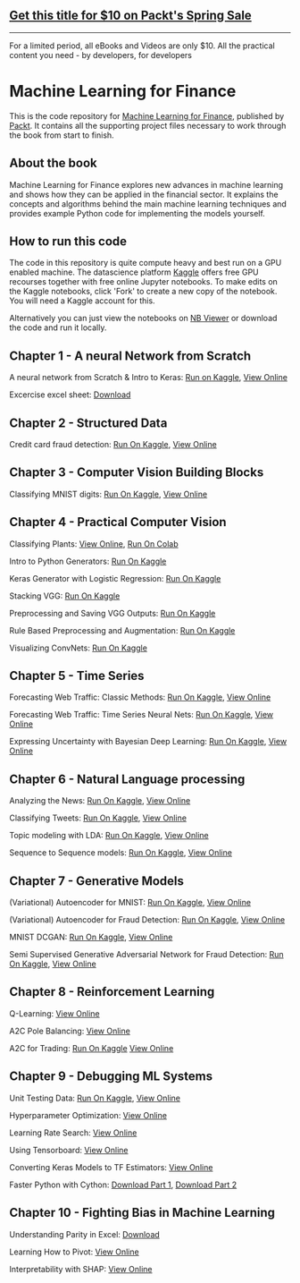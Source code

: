 ## [Get this title for $10 on Packt's Spring Sale](https://www.packt.com/V11743?utm_source=github&utm_medium=packt-github-repo&utm_campaign=spring_10_dollar_2022)
-----
For a limited period, all eBooks and Videos are only $10. All the practical content you need \- by developers, for developers

# Machine Learning for Finance
This is the code repository for [Machine Learning for Finance](https://www.packtpub.com/big-data-and-business-intelligence/machine-learning-finance), published by [Packt](https://www.packtpub.com/?utm_source=github). It contains all the supporting project files necessary to work through the book from start to finish.

## About the book
Machine Learning for Finance explores new advances in machine learning and shows how they can be applied in the financial sector. It explains the concepts and algorithms behind the main machine learning techniques and provides example Python code for implementing the models yourself.

## How to run this code 
The code in this repository is quite compute heavy and best run on a GPU enabled machine. The datascience platform [Kaggle](http://kaggle.com/) offers free GPU recourses together with free online Jupyter notebooks. To make edits on the Kaggle notebooks, click 'Fork' to create a new copy of the notebook. You will need a Kaggle account for this.

Alternatively you can just view the notebooks on [NB Viewer](http://nbviewer.jupyter.org/github/PacktPublishing/Machine-Learning-for-Finance/tree/master/) or download the code and run it locally.

## Chapter 1 - A neural Network from Scratch
A neural network from Scratch & Intro to Keras: [Run on Kaggle](https://www.kaggle.com/jannesklaas/machine-learning-for-finance-chapter-1-code), [View Online](http://nbviewer.jupyter.org/github/PacktPublishing/Machine-Learning-for-Finance/blob/master/1%20A%20neural%20network%20from%20scratch%20%26%20Intro%20to%20Keras.ipynb)

Excercise excel sheet: [Download](https://github.com/PacktPublishing/Machine-Learning-for-Finance/blob/master/1%20Excel%20Exercise.xlsx)

## Chapter 2 - Structured Data

Credit card fraud detection: [Run On Kaggle](https://www.kaggle.com/jannesklaas/structured-data-code), [View Online](http://nbviewer.jupyter.org/github/PacktPublishing/Machine-Learning-for-Finance/blob/master/2%20structured%20data.ipynb)

## Chapter 3 - Computer Vision Building Blocks
Classifying MNIST digits: [Run On Kaggle](https://www.kaggle.com/jannesklaas/classifying-mnist-digits), [View Online](http://nbviewer.jupyter.org/github/PacktPublishing/Machine-Learning-for-Finance/blob/master/3.1%20MNIST.ipynb)

## Chapter 4 - Practical Computer Vision
Classifying Plants: [View Online](http://nbviewer.jupyter.org/github/PacktPublishing/Machine-Learning-for-Finance/blob/master/3.2%20Plant%20Classification.ipynb), [Run On Colab](https://colab.research.google.com/drive/1fwO5ETB7HsYRHb8k5mU9oU3JtyBGOcML)

Intro to Python Generators: [Run On Kaggle](https://www.kaggle.com/jannesklaas/intro-to-python-generators)

Keras Generator with Logistic Regression: [Run On Kaggle](https://www.kaggle.com/jannesklaas/keras-generator-with-logistic-regression)

Stacking VGG: [Run On Kaggle](https://www.kaggle.com/jannesklaas/stacking-vgg)

Preprocessing and Saving VGG Outputs: [Run On Kaggle](https://www.kaggle.com/jannesklaas/preprocessing-saving-vgg-outputs)

Rule Based Preprocessing and Augmentation: [Run On Kaggle](https://www.kaggle.com/jannesklaas/rule-based-pre-processing-augmentation)

Visualizing ConvNets: [Run On Kaggle](https://www.kaggle.com/jannesklaas/visualizing-convnets)

## Chapter 5 - Time Series 
Forecasting Web Traffic: Classic Methods: [Run On Kaggle](https://www.kaggle.com/jannesklaas/time-series-eda), [View Online](http://nbviewer.jupyter.org/github/PacktPublishing/Machine-Learning-for-Finance/blob/master/4.1%20EDA%20%26%20Classic%20methods.ipynb)

Forecasting Web Traffic: Time Series Neural Nets: [Run On Kaggle](https://www.kaggle.com/jannesklaas/nns-on-time-series), [View Online](http://nbviewer.jupyter.org/github/PacktPublishing/Machine-Learning-for-Finance/blob/master/4.2%20NN%20on%20time%20series.ipynb)

Expressing Uncertainty with Bayesian Deep Learning: [Run On Kaggle](https://www.kaggle.com/jannesklaas/bayesian), [View Online](http://nbviewer.jupyter.org/github/PacktPublishing/Machine-Learning-for-Finance/blob/master/4.3%20Bayesian%20Deep%20Learning.ipynb)

## Chapter 6 - Natural Language processing
Analyzing the News: [Run On Kaggle](https://www.kaggle.com/jannesklaas/analyzing-the-news), [View Online](http://nbviewer.jupyter.org/github/PacktPublishing/Machine-Learning-for-Finance/blob/master/5.1%20Analyzing%20the%20news.ipynb)

Classifying Tweets: [Run On Kaggle](https://www.kaggle.com/jannesklaas/nlp-disasters), [View Online](http://nbviewer.jupyter.org/github/PacktPublishing/Machine-Learning-for-Finance/blob/master/5.2%20Classifying%20Tweets.ipynb)

Topic modeling with LDA: [Run On Kaggle](https://www.kaggle.com/jannesklaas/topic-modeling-with-lda), [View Online](http://nbviewer.jupyter.org/github/PacktPublishing/Machine-Learning-for-Finance/blob/master/5.3%20Topic%20Modeling.ipynb)

Sequence to Sequence models: [Run On Kaggle](https://www.kaggle.com/jannesklaas/a-simple-seq2seq-translator), [View Online](http://nbviewer.jupyter.org/github/PacktPublishing/Machine-Learning-for-Finance/blob/master/5.4%20Translation.ipynb)

## Chapter 7 - Generative Models 
(Variational) Autoencoder for MNIST: [Run On Kaggle](https://www.kaggle.com/jannesklaas/mnist-autoencoder-vae), [View Online](http://nbviewer.jupyter.org/github/PacktPublishing/Machine-Learning-for-Finance/blob/master/6.1%20MNIST%20examples.ipynb)

(Variational) Autoencoder for Fraud Detection: [Run On Kaggle](https://www.kaggle.com/jannesklaas/credit-vae), [View Online](http://nbviewer.jupyter.org/github/PacktPublishing/Machine-Learning-for-Finance/blob/master/6.2%20Fraud%20examples.ipynb)

MNIST DCGAN: [Run On Kaggle](https://www.kaggle.com/jannesklaas/mnist-gan), [View Online](http://nbviewer.jupyter.org/github/PacktPublishing/Machine-Learning-for-Finance/blob/master/6.3%20MNIST%20DCGAN.ipynb)

Semi Supervised Generative Adversarial Network for Fraud Detection: [Run On Kaggle](https://www.kaggle.com/jannesklaas/semi-supervised-gan-for-fraud-detection), [View Online](http://nbviewer.jupyter.org/github/PacktPublishing/Machine-Learning-for-Finance/blob/master/6.4%20SGAN.ipynb)

## Chapter 8 - Reinforcement Learning 
Q-Learning: [View Online](http://nbviewer.jupyter.org/github/PacktPublishing/Machine-Learning-for-Finance/blob/master/7.1%20Q-Learning.ipynb)

A2C Pole Balancing: [View Online](http://nbviewer.jupyter.org/github/PacktPublishing/Machine-Learning-for-Finance/blob/master/7.1%20Q-Learning.ipynb)

A2C for Trading: [Run On Kaggle](https://www.kaggle.com/jannesklaas/a2c-stock-trading) [View Online](http://nbviewer.jupyter.org/github/PacktPublishing/Machine-Learning-for-Finance/blob/master/7.3%20A2C%20Trading.ipynb)

## Chapter 9 - Debugging ML Systems
Unit Testing Data: [Run On Kaggle](https://www.kaggle.com/jannesklaas/marbles-test), [View Online](http://nbviewer.jupyter.org/github/PacktPublishing/Machine-Learning-for-Finance/blob/master/8.1%20Unit%20Testing%20Data.ipynb)

Hyperparameter Optimization: [View Online](http://nbviewer.jupyter.org/github/PacktPublishing/Machine-Learning-for-Finance/blob/master/8.2%20Hyperopt.ipynb)

Learning Rate Search: [View Online](http://nbviewer.jupyter.org/github/PacktPublishing/Machine-Learning-for-Finance/blob/master/8.4%20LR_Search.ipynb)

Using Tensorboard: [View Online](http://nbviewer.jupyter.org/github/PacktPublishing/Machine-Learning-for-Finance/blob/master/8.5%20Tensorboard.ipynb)

Converting Keras Models to TF Estimators: [View Online](http://nbviewer.jupyter.org/github/PacktPublishing/Machine-Learning-for-Finance/blob/master/8.6%20TF%20Estimator.ipynb)

Faster Python with Cython: [Download Part 1](https://github.com/PacktPublishing/Machine-Learning-for-Finance/blob/master/cython_fib_8_7.pyx), [Download Part 2](https://github.com/PacktPublishing/Machine-Learning-for-Finance/blob/master/8_7_cython_setup.py)

## Chapter 10 - Fighting Bias in Machine Learning 

Understanding Parity in Excel: [Download](https://github.com/PacktPublishing/Machine-Learning-for-Finance/blob/master/9.1_parity.xlsx)

Learning How to Pivot: [View Online](http://nbviewer.jupyter.org/github/PacktPublishing/Machine-Learning-for-Finance/blob/master/9.2_Learning_to_be_fair.ipynb)

Interpretability with SHAP: [View Online](http://nbviewer.jupyter.org/github/PacktPublishing/Machine-Learning-for-Finance/blob/master/9.3_SHAP.ipynb)
